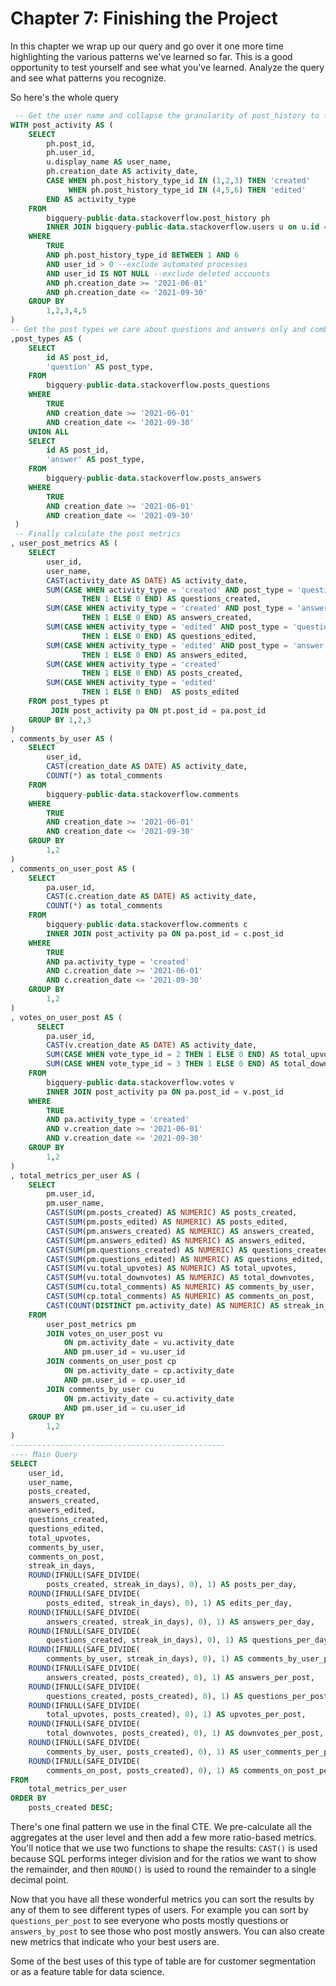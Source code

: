 # Chapter 7: Finishing the Project
In this chapter we wrap up our query and go over it one more time highlighting the various patterns we've learned so far. This is a good opportunity to test yourself and see what you've learned. Analyze the query and see what patterns you recognize.

So here's the whole query
```sql
 -- Get the user name and collapse the granularity of post_history to the user_id, post_id, activity type and date
WITH post_activity AS (
    SELECT
        ph.post_id,
        ph.user_id,
        u.display_name AS user_name,
        ph.creation_date AS activity_date,
        CASE WHEN ph.post_history_type_id IN (1,2,3) THEN 'created'
             WHEN ph.post_history_type_id IN (4,5,6) THEN 'edited' 
        END AS activity_type
    FROM
        bigquery-public-data.stackoverflow.post_history ph
        INNER JOIN bigquery-public-data.stackoverflow.users u on u.id = ph.user_id
    WHERE
        TRUE 
        AND ph.post_history_type_id BETWEEN 1 AND 6
        AND user_id > 0 --exclude automated processes
        AND user_id IS NOT NULL --exclude deleted accounts
        AND ph.creation_date >= '2021-06-01' 
        AND ph.creation_date <= '2021-09-30'
    GROUP BY
        1,2,3,4,5
)
-- Get the post types we care about questions and answers only and combine them in one CTE
,post_types AS (
    SELECT
        id AS post_id,
        'question' AS post_type,
    FROM
        bigquery-public-data.stackoverflow.posts_questions
    WHERE
        TRUE
        AND creation_date >= '2021-06-01' 
        AND creation_date <= '2021-09-30'
    UNION ALL
    SELECT
        id AS post_id,
        'answer' AS post_type,
    FROM
        bigquery-public-data.stackoverflow.posts_answers
    WHERE
        TRUE
        AND creation_date >= '2021-06-01' 
        AND creation_date <= '2021-09-30'
 )
 -- Finally calculate the post metrics 
, user_post_metrics AS (
    SELECT
        user_id,
        user_name,
        CAST(activity_date AS DATE) AS activity_date,
        SUM(CASE WHEN activity_type = 'created' AND post_type = 'question' 
                THEN 1 ELSE 0 END) AS questions_created,
        SUM(CASE WHEN activity_type = 'created' AND post_type = 'answer' 
                THEN 1 ELSE 0 END) AS answers_created,
        SUM(CASE WHEN activity_type = 'edited' AND post_type = 'question'
                THEN 1 ELSE 0 END) AS questions_edited,
        SUM(CASE WHEN activity_type = 'edited' AND post_type = 'answer'
                THEN 1 ELSE 0 END) AS answers_edited,
        SUM(CASE WHEN activity_type = 'created'
                THEN 1 ELSE 0 END) AS posts_created,
        SUM(CASE WHEN activity_type = 'edited'
                THEN 1 ELSE 0 END)  AS posts_edited
    FROM post_types pt
         JOIN post_activity pa ON pt.post_id = pa.post_id
    GROUP BY 1,2,3
)
, comments_by_user AS (
    SELECT
        user_id,
        CAST(creation_date AS DATE) AS activity_date,
        COUNT(*) as total_comments
    FROM
        bigquery-public-data.stackoverflow.comments
    WHERE
        TRUE
        AND creation_date >= '2021-06-01' 
        AND creation_date <= '2021-09-30'
    GROUP BY
        1,2
)
, comments_on_user_post AS (
    SELECT
        pa.user_id,
        CAST(c.creation_date AS DATE) AS activity_date,
        COUNT(*) as total_comments
    FROM
        bigquery-public-data.stackoverflow.comments c
        INNER JOIN post_activity pa ON pa.post_id = c.post_id
    WHERE
        TRUE
        AND pa.activity_type = 'created'
        AND c.creation_date >= '2021-06-01' 
        AND c.creation_date <= '2021-09-30'
    GROUP BY
        1,2
)
, votes_on_user_post AS (
      SELECT
        pa.user_id,
        CAST(v.creation_date AS DATE) AS activity_date,
        SUM(CASE WHEN vote_type_id = 2 THEN 1 ELSE 0 END) AS total_upvotes,
        SUM(CASE WHEN vote_type_id = 3 THEN 1 ELSE 0 END) AS total_downvotes,
    FROM
        bigquery-public-data.stackoverflow.votes v
        INNER JOIN post_activity pa ON pa.post_id = v.post_id
    WHERE
        TRUE
        AND pa.activity_type = 'created'
        AND v.creation_date >= '2021-06-01' 
        AND v.creation_date <= '2021-09-30'
    GROUP BY
        1,2
)
, total_metrics_per_user AS (
    SELECT
        pm.user_id,
        pm.user_name,
        CAST(SUM(pm.posts_created) AS NUMERIC) AS posts_created, 
        CAST(SUM(pm.posts_edited) AS NUMERIC) AS posts_edited,
        CAST(SUM(pm.answers_created) AS NUMERIC) AS answers_created,
        CAST(SUM(pm.answers_edited) AS NUMERIC) AS answers_edited,
        CAST(SUM(pm.questions_created) AS NUMERIC) AS questions_created,
        CAST(SUM(pm.questions_edited) AS NUMERIC) AS questions_edited,
        CAST(SUM(vu.total_upvotes) AS NUMERIC) AS total_upvotes,
        CAST(SUM(vu.total_downvotes) AS NUMERIC) AS total_downvotes,
        CAST(SUM(cu.total_comments) AS NUMERIC) AS comments_by_user,
        CAST(SUM(cp.total_comments) AS NUMERIC) AS comments_on_post,
        CAST(COUNT(DISTINCT pm.activity_date) AS NUMERIC) AS streak_in_days      
    FROM
        user_post_metrics pm
        JOIN votes_on_user_post vu
            ON pm.activity_date = vu.activity_date
            AND pm.user_id = vu.user_id
        JOIN comments_on_user_post cp 
            ON pm.activity_date = cp.activity_date
            AND pm.user_id = cp.user_id
        JOIN comments_by_user cu
            ON pm.activity_date = cu.activity_date
            AND pm.user_id = cu.user_id
    GROUP BY
        1,2
)
------------------------------------------------
---- Main Query
SELECT
    user_id,
    user_name,
    posts_created, 
    answers_created,
    answers_edited,
    questions_created,
    questions_edited,
    total_upvotes,
    comments_by_user,
    comments_on_post,
    streak_in_days,
    ROUND(IFNULL(SAFE_DIVIDE(
        posts_created, streak_in_days), 0), 1) AS posts_per_day,
    ROUND(IFNULL(SAFE_DIVIDE(
        posts_edited, streak_in_days), 0), 1) AS edits_per_day,
    ROUND(IFNULL(SAFE_DIVIDE(
        answers_created, streak_in_days), 0), 1) AS answers_per_day,
    ROUND(IFNULL(SAFE_DIVIDE(
        questions_created, streak_in_days), 0), 1) AS questions_per_day,
    ROUND(IFNULL(SAFE_DIVIDE(
        comments_by_user, streak_in_days), 0), 1) AS comments_by_user_per_day,
    ROUND(IFNULL(SAFE_DIVIDE(
        answers_created, posts_created), 0), 1) AS answers_per_post,
    ROUND(IFNULL(SAFE_DIVIDE(
        questions_created, posts_created), 0), 1) AS questions_per_post,
    ROUND(IFNULL(SAFE_DIVIDE(
        total_upvotes, posts_created), 0), 1) AS upvotes_per_post,
    ROUND(IFNULL(SAFE_DIVIDE(
        total_downvotes, posts_created), 0), 1) AS downvotes_per_post,
    ROUND(IFNULL(SAFE_DIVIDE(
        comments_by_user, posts_created), 0), 1) AS user_comments_per_post,
    ROUND(IFNULL(SAFE_DIVIDE(
        comments_on_post, posts_created), 0), 1) AS comments_on_post_per_post
FROM
    total_metrics_per_user
ORDER BY 
    posts_created DESC;
```

There's one final pattern we use in the final CTE. We pre-calculate all the aggregates at the user level and then add a few more ratio-based metrics. You'll notice that we use two functions to shape the results: `CAST()` is used because SQL performs integer division and for the ratios we want to show the remainder, and then `ROUND()` is used to round the remainder to a single decimal point.

Now that you have all these wonderful metrics you can sort the results by any of them to see different types of users. For example you can sort by `questions_per_post` to see everyone who posts mostly questions or `answers_by_post` to see those who post mostly answers. You can also create new metrics that indicate who your best users are.

Some of the best uses of this type of table are for customer segmentation or as a feature table for data science.
